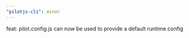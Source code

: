 ```yaml
---
"pilotjs-cli": minor
---
```


feat: pilot.config.js can now be used to provide a default runtime config
